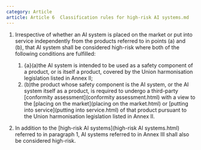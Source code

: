```yaml
---
category: Article
article: Article 6  Classification rules for high-risk AI systems.md
---
```


1. Irrespective of whether an AI system is placed on the market or put into service independently from the products referred to in points (a) and (b), that AI system shall be considered high-risk where both of the following conditions are fulfilled:
	1. {a}(a)the AI system is intended to be used as a safety component of a product, or is itself a product, covered by the Union harmonisation legislation listed in Annex II;
	2. (b)the product whose safety component is the AI system, or the AI system itself as a product, is required to undergo a third-party [conformity assessment](conformity assessment.html) with a view to the [placing on the market](placing on the market.html) or [putting into service](putting into service.html) of that product pursuant to the Union harmonisation legislation listed in Annex II.

2. In addition to the [high-risk AI systems](high-risk AI systems.html) referred to in paragraph 1, AI systems referred to in Annex III shall also be considered high-risk.